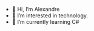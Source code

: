 - 👋 Hi, I’m Alexandre
- 👀 I’m interested in technology.
- 🌱 I’m currently learning C#

<!---
Alexandre-CL/Alexandre-CL is a ✨ special ✨ repository because its `README.md` (this file) appears on your GitHub profile.
You can click the Preview link to take a look at your changes.
--->

